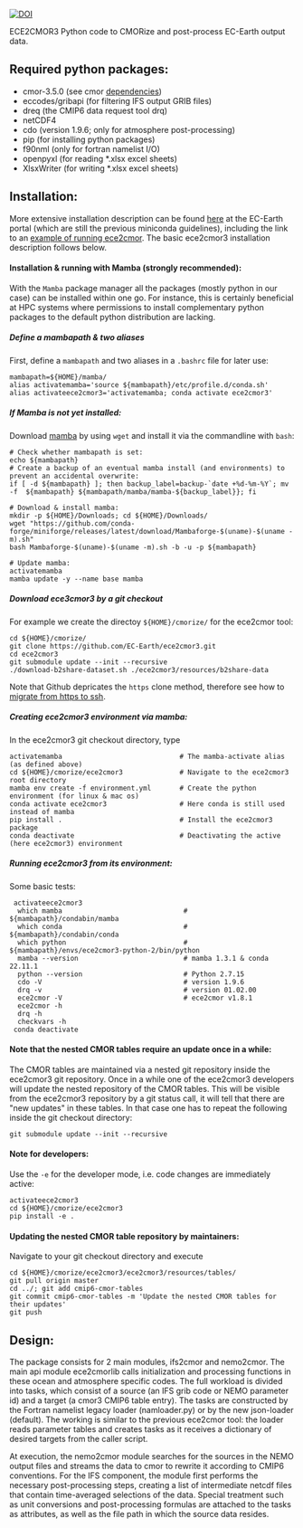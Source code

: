 [![DOI](https://zenodo.org/badge/DOI/10.5281/zenodo.1051094.svg)](https://doi.org/10.5281/zenodo.1051094)

ECE2CMOR3 Python code to CMORize and post-process EC-Earth output data.

## Required python packages:

* cmor-3.5.0 (see cmor [dependencies](https://anaconda.org/conda-forge/cmor/files))
* eccodes/gribapi (for filtering IFS output GRIB files)
* dreq (the CMIP6 data request tool drq)
* netCDF4
* cdo (version 1.9.6; only for atmosphere post-processing)
* pip (for installing python packages)
* f90nml (only for fortran namelist I/O)
* openpyxl (for reading *.xlsx excel sheets)
* XlsxWriter (for writing *.xlsx excel sheets)

## Installation:

More extensive installation description can be found [here](https://dev.ec-earth.org/projects/cmip6/wiki/Installation_of_ece2cmor3) at the EC-Earth portal (which are still the previous miniconda guidelines), including the link to an [example of running ece2cmor](https://dev.ec-earth.org/projects/cmip6/wiki/Step-by-step_guide_for_making_CMIP6_experiments#Cmorisation-with-ece2cmor-v120). The basic ece2cmor3 installation description follows below.

#### Installation & running with Mamba (strongly recommended):
With the `Mamba` package manager all the packages (mostly python in our case) can be installed within one go. For instance, this is certainly beneficial at HPC systems where permissions to install complementary python packages to the default python distribution are lacking.

##### Define a mambapath & two aliases

First, define a `mambapath` and two aliases in a `.bashrc` file for later use:
 ```shell
 mambapath=${HOME}/mamba/
 alias activatemamba='source ${mambapath}/etc/profile.d/conda.sh'
 alias activateece2cmor3='activatemamba; conda activate ece2cmor3'
 ```

##### If Mamba is not yet installed:

Download [mamba](https://github.com/conda-forge/miniforge/releases/latest/) by using `wget` and install it via the commandline with `bash`:
 ```shell
 # Check whether mambapath is set:
 echo ${mambapath}
 # Create a backup of an eventual mamba install (and environments) to prevent an accidental overwrite:
 if [ -d ${mambapath} ]; then backup_label=backup-`date +%d-%m-%Y`; mv -f  ${mambapath} ${mambapath/mamba/mamba-${backup_label}}; fi
 
 # Download & install mamba:
 mkdir -p ${HOME}/Downloads; cd ${HOME}/Downloads/
 wget "https://github.com/conda-forge/miniforge/releases/latest/download/Mambaforge-$(uname)-$(uname -m).sh"
 bash Mambaforge-$(uname)-$(uname -m).sh -b -u -p ${mambapath}
 
 # Update mamba:
 activatemamba
 mamba update -y --name base mamba
 ```


##### Download ece3cmor3 by a git checkout

For example we create the directoy `${HOME}/cmorize/` for the ece2cmor tool:

```shell
cd ${HOME}/cmorize/
git clone https://github.com/EC-Earth/ece2cmor3.git
cd ece2cmor3
git submodule update --init --recursive
./download-b2share-dataset.sh ./ece2cmor3/resources/b2share-data
```
Note that Github depricates the `https` clone method, therefore see how to [migrate from https to ssh](https://github.com/EC-Earth/ece2cmor3/wiki/instruction-how-to-change-from-https-to-ssh).

##### Creating ece2cmor3 environment via mamba:
In the ece2cmor3 git checkout directory, type
```shell
activatemamba                             # The mamba-activate alias (as defined above)
cd ${HOME}/cmorize/ece2cmor3              # Navigate to the ece2cmor3 root directory
mamba env create -f environment.yml       # Create the python environment (for linux & mac os)
conda activate ece2cmor3                  # Here conda is still used instead of mamba
pip install .                             # Install the ece2cmor3 package
conda deactivate                          # Deactivating the active (here ece2cmor3) environment
```

##### Running ece2cmor3 from its environment:

Some basic tests:
```shell
 activateece2cmor3
  which mamba                              # ${mambapath}/condabin/mamba
  which conda                              # ${mambapath}/condabin/conda
  which python                             # ${mambapath}/envs/ece2cmor3-python-2/bin/python
  mamba --version                          # mamba 1.3.1 & conda 22.11.1
  python --version                         # Python 2.7.15
  cdo -V                                   # version 1.9.6
  drq -v                                   # version 01.02.00 
  ece2cmor -V                              # ece2cmor v1.8.1
  ece2cmor -h
  drq -h
  checkvars -h
 conda deactivate
```

#### Note that the nested CMOR tables require an update once in a while: 

The CMOR tables are maintained via a nested git repository inside the ece2cmor3 git repository. 
Once in a while one of the ece2cmor3 developers will update the nested repository of the CMOR tables. 
This will be visible from the ece2cmor3 repository by a git status call, it will tell that there are "new updates" in these tables. 
In that case one has to repeat the following inside the git checkout directory:
```shell
git submodule update --init --recursive
```

#### Note for developers: 

Use the `-e` for the developer mode, i.e. code changes are immediately active:
```shell
activateece2cmor3
cd ${HOME}/cmorize/ece2cmor3
pip install -e .
```

#### Updating the nested CMOR table repository by maintainers:
Navigate to your git checkout directory and execute
```shell
cd ${HOME}/cmorize/ece2cmor3/ece2cmor3/resources/tables/
git pull origin master
cd ../; git add cmip6-cmor-tables
git commit cmip6-cmor-tables -m 'Update the nested CMOR tables for their updates'
git push
```

## Design:

The package consists for 2 main modules, ifs2cmor and nemo2cmor. The main api module ece2cmorlib calls initialization and processing functions in these ocean and atmosphere specific codes. The full workload is divided into tasks, which consist of a source (an IFS grib code or NEMO parameter id) and a target (a cmor3 CMIP6 table entry). The tasks are constructed by the Fortran namelist legacy loader (namloader.py) or by the new json-loader (default). The working is similar to the previous ece2cmor tool: the loader reads parameter tables and creates tasks as it receives a dictionary of desired targets from the caller script.

At execution, the nemo2cmor module searches for the sources in the NEMO output files and streams the data to cmor to rewrite it according to CMIP6 conventions. For the IFS component, the module first performs the necessary post-processing steps, creating a list of intermediate netcdf files that contain time-averaged selections of the data. Special treatment such as unit conversions and post-processing formulas are attached to the tasks as attributes, as well as the file path in which the source data resides.
